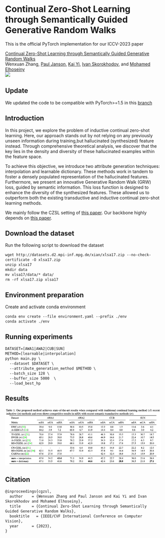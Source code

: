 # Continual Zero-Shot Learning through Semantically Guided Generative Random Walks
This is the official PyTorch implementation for our ICCV-2023 paper

[Continual Zero-Shot Learning through Semantically Guided Generative Random Walks ](https://arxiv.org/abs/2308.12366)\
Wenxuan Zhang, [Paul Janson](https://pauljanson002.github.io/), [Kai Yi](https://kaiyi.me/), [Ivan Skorokhodov](https://universome.github.io/), and [Mohamed Elhoseiny](https://www.mohamed-elhoseiny.com/) \
<a href='https://arxiv.org/abs/2308.12366'><img src='https://img.shields.io/badge/arXiv-2308.12366-red'></a> 


## Update 
We updated the code to be compatible with PyTorch>=1.5 in this [branch](https://github.com/wx-zhang/IGCZSL/tree/beta)

## Introduction
In this project, we explore the problem of inductive continual zero-shot learning.  Here, our approach stands out by not relying on any previously unseen information during training,but hallucinated (synthesized) feature instead. Through comprehensive theoretical analysis, we discover that the key lies in the density and diversity of these hallucinated examples within the feature space. 

To achieve this objective, we introduce two attribute generation techniques: interpolation and learnable dictionary. These methods work in tandem to foster a densely populated representation of the hallucinated features. Furthermore, we present an innovative Generative Random Walk (GRW) loss, guided by semantic information. This loss function is designed to enhance the diversity of the synthesized features. These allowed us to outperform both the existing transductive and inductive continual zero-shot learning methods.

We mainly follow the CZSL setting of [this paper](https://github.com/universome/class-norm). Our backbone highly depends on [this paper](https://github.com/sumitramalagi/Unseen-classes-at-a-later-time). 

## Download the dataset
Run the following script to download the dataset
```angular2html
wget http://datasets.d2.mpi-inf.mpg.de/xian/xlsa17.zip --no-check-certificate -O xlsa17.zip
unzip xlsa17
mkdir data
mv xlsa17/data/* data/
rm -rf xlsa17.zip xlsa17
```

## Environment preparation
Create and activate conda environment
```angular2html
conda env create --file environment.yaml --prefix ./env
conda activate ./env
```


## Running experiments 

```angular2html
DATASET=[AWA1|AWA2|CUB|SUN]
METHOD=[learnable|interpolation]
python main.py \
  --dataset $DATASET \
  --attribute_generation_method $METHOD \
  --batch_size 128 \
  --buffer_size 5000  \
  --load_best_hp
```



## Results
<img src="results.png">

## Citation
```
@inproceedings{cgzsl,
  author    = {Wenxuan Zhang and Paul Janson and Kai Yi and Ivan Skorokhodov and Mohamed Elhoseiny},
  title     = {Continual Zero-Shot Learning through Semantically Guided Generative Random Walks},
  booktitle   = {IEEE/CVF International Conference on Computer Vision},
  year      = {2023},
}
```
